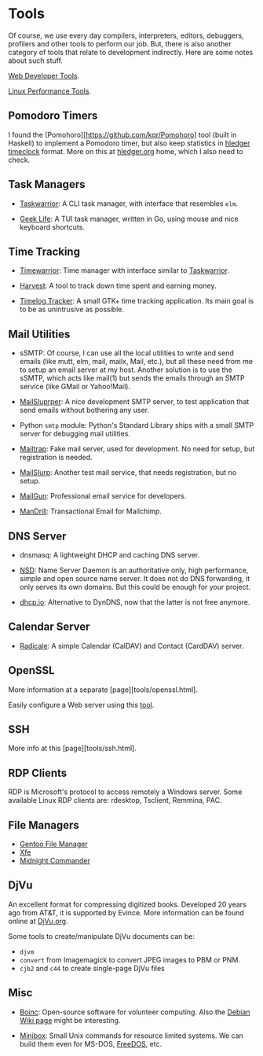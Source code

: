 Tools
=====

Of course, we use every day compilers, interpreters, editors, debuggers,
profilers and other tools to perform our job.  But, there is also another
category of tools that relate to development indirectly.  Here are some notes
about such stuff.

[Web Developer Tools](https://www.browserling.com/tools).

[Linux Performance Tools](http://brendangregg.com/linuxperf.html).

Pomodoro Timers
---------------

I found the [Pomohoro][https://github.com/kqr/Pomohoro] tool (built in Haskell)
to implement a Pomodoro timer, but also keep statistics in
[hledger timeclock](http://hledger.org/timeclock.html) format.
More on this at [hledger.org](http://hledger.org/) home, which I also need to check.

Task Managers
-------------

 - [Taskwarrior](https://taskwarrior.org/):
   A CLI task manager, with interface that resembles `elm`.

 - [Geek Life](https://github.com/ajaxray/geek-life):
   A TUI task manager, written in Go, using mouse and nice keyboard shortcuts.

Time Tracking
-------------

 - [Timewarrior](https://timewarrior.net/):
   Time manager with interface similar to [Taskwarrior](https://taskwarrior.org/).

 - [Harvest](http://harvestapp.com/): A tool to track down time spent and
   earning money.

 - [Timelog Tracker](http://mg.pov.lt/gtimelog/):
   A small GTK+ time tracking application.
   Its main goal is to be as unintrusive as possible.

Mail Utilities
--------------

- sSMTP: Of course, I can use all the local utilities to write and send emails
  (like mutt, elm, mail, mailx, Mail, etc.), but all these need from me to
  setup an email server at my host.  Another solution is to use the sSMTP, which
  acts like mail(1) but sends the emails through an SMTP service (like GMail or
  Yahoo!Mail).

- [MailSluprper](https://mailslurper.com/):
  A nice development SMTP server, to test application that send emails without
  bothering any user.

- Python `smtp` module:
  Python's Standard Library ships with a small SMTP server for debugging mail
  utilities.

- [Mailtrap](https://mailtrap.io/):
  Fake mail server, used for development.  No need for setup, but registration
  is needed.

- [MailSlurp](https://www.mailslurp.com/):
  Another test mail service, that needs registration, but no setup.

- [MailGun](https://www.mailgun.com/):
  Professional email service for developers.

- [ManDrill](https://mandrill.com/):
  Transactional Email for Mailchimp.

DNS Server
----------

 - dnsmasq: A lightweight DHCP and caching DNS server.

 - [NSD](http://www.nlnetlabs.nl/projects/nsd/):
   Name Server Daemon is an authoritative only, high performance, simple and
   open source name server.  It does not do DNS forwarding, it only serves its
   own domains. But this could be enough for your project.

 - [dhcp.io](http://http//dhcp.io/):
   Alternative to DynDNS, now that the latter is not free anymore.

Calendar Server
---------------

 - [Radicale](http://radicale.org/):
   A simple Calendar (CalDAV) and Contact (CardDAV) server.

OpenSSL
-------

More information at a separate [page][tools/openssl.html].

Easily configure a Web server using this [tool](https://cipherli.st/).

SSH
---

More info at this [page][tools/ssh.html].

RDP Clients
-----------

RDP is Microsoft's protocol to access remotely a Windows server.
Some available Linux RDP clients are: rdesktop, Tsclient, Remmina, PAC.

File Managers
-------------

 - [Gentoo File Manager](http://obsession.se/gentoo/)
 - [Xfe](http://roland65.free.fr/xfe/)
 - [Midnight Commander](https://midnight-commander.org/)

DjVu
----

An excellent format for compressing digitized books.  Developed 20 years ago
from AT&T, it is supported by Evince.  More information can be found online
at [DjVu.org](http://djvu.org/).

Some tools to create/manipulate DjVu documents can be:

 - `djvm`
 - `convert` from Imagemagick to convert JPEG images to PBM or PNM.
 - `cjb2` and `c44` to create single-page DjVu files


Misc
----

 - [Boinc](https://boinc.berkeley.edu/):
   Open-source software for volunteer computing.  Also the
   [Debian Wiki page](https://wiki.debian.org/BOINC) might be interesting.

 - [Minibox](https://github.com/ercanersoy/Minibox):
   Small Unix commands for resource limited systems.
   We can build them even for MS-DOS, [FreeDOS](http://freedos.org/), etc.
